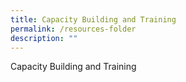 ```yaml
---
title: Capacity Building and Training
permalink: /resources-folder
description: ""
---
```


Capacity Building and Training